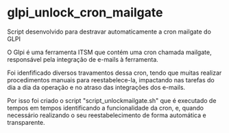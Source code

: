 # glpi_unlock_cron_mailgate
Script desenvolvido para destravar automaticamente a cron mailgate do GLPI

O Glpi é uma ferramenta ITSM que contém uma cron chamada mailgate, responsável pela integração de e-mails à ferramenta. 

Foi idenfificado diversos travamentos dessa cron, tendo que muitas realizar procedimentos manuais para reestabelece-la, impactando nas tarefas do dia a dia da operação e no atraso das integrações dos e-mails. 

Por isso foi criado o script "script_unlockmailgate.sh" que é executado de tempos em tempos identificando a funcionalidade da cron, e, quando necessário realizando o seu reestabelecimento de forma automática e transparente.

